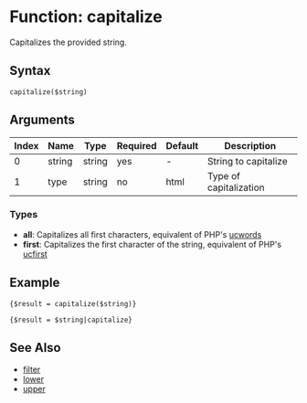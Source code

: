 # Function: capitalize

Capitalizes the provided string.

## Syntax

```capitalize($string)```

## Arguments

|Index|Name|Type|Required|Default|Description|
|---|---|---|---|---|---|
|0|string|string|yes|-|String to capitalize|
|1|type|string|no|html|Type of capitalization|

### Types

- __all__: Capitalizes all first characters, equivalent of PHP's [ucwords](http://php.net/manual/en/function.ucwords.php)
- __first__: Capitalizes the first character of the string, equivalent of PHP's [ucfirst](http://php.net/manual/en/function.ucfirst.php)

## Example

```
{$result = capitalize($string)}

{$result = $string|capitalize}
```

## See Also

- [filter](../blocks/filter.md)
- [lower](lower.md)
- [upper](upper.md)

